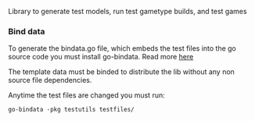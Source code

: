 Library to generate test models, run test gametype builds, and test games

### Bind data
To generate the bindata.go file, which embeds the test files into the go source code you must install go-bindata. Read more [here](https://github.com/jteeuwen/go-bindata)

The template data must be binded to distribute the lib without any non source file dependencies.

Anytime the test files are changed you must run:
```
go-bindata -pkg testutils testfiles/
```
